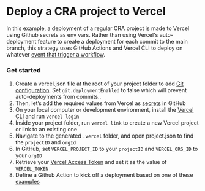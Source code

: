 # Deploy a CRA project to Vercel

In this example, a deployment of a regular CRA project is made to Vercel using Github secrets as env vars. Rather than using Vercel's auto-deployment feature to create a deployment for each commit to the main branch, this strategy uses GitHub Actions and Vercel CLI to deploy on whatever [event that trigger a workflow](https://docs.github.com/en/actions/using-workflows/events-that-trigger-workflows).

### Get started

1. Create a vercel.json file at the root of your project folder to add [Git configuration](https://vercel.com/docs/concepts/projects/project-configuration/git-configuration#). Set `git.deploymentEnabled` to false which will prevent auto-deployments from commits..
2. Then, let’s add the required values from Vercel as [secrets](https://docs.github.com/en/actions/security-guides/encrypted-secrets) in GitHub
3. On your local computer or development environment, install the [Vercel CLI](https://vercel.com/cli) and run `vercel login`
4. Inside your project folder, run `vercel link` to create a new Vercel project or link to an existing one
5. Navigate to the generated `.vercel` folder, and open project.json to find the `projectID` and `orgId`
6. In GitHub, set `VERCEL_PROJECT_ID` to your `projectID` and `VERCEL_ORG_ID` to your `orgID`
7. Retrieve your [Vercel Access Token](https://vercel.com/guides/how-do-i-use-a-vercel-api-access-token) and set it as the value of `VERCEL_TOKEN`
8. Define a Github Action to kick off a deployment based on one of these [examples](https://github.com/danilobjr/vercel-gha/tree/main/.github/workflows)
